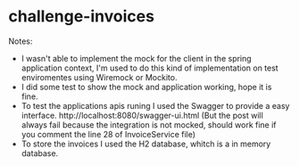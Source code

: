 # challenge-invoices

Notes:
* I wasn't able to implement the mock for the client in the spring application context, I'm used to do this kind of implementation on test enviromentes using Wiremock or Mockito.
* I did some test to show the mock and application working, hope it is fine.
* To test the applications apis runing I used the Swagger to provide a easy interface. http://localhost:8080/swagger-ui.html (But the post will always fail because the integration is not mocked, should work fine if you comment the line 28 of InvoiceService file)
* To store the invoices I used the H2 database, whitch is a in memory database.
